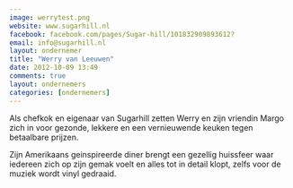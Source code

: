 ```yaml
---
image: werrytest.png
website: www.sugarhill.nl
facebook: facebook.com/pages/Sugar-hill/101832909893612?
email: info@sugarhill.nl
layout: ondernemer
title: "Werry van Leeuwen"
date: 2012-10-09 13:49
comments: true
layout: ondernemers
categories: [ondernemers]
---
```


Als chefkok en eigenaar van Sugarhill zetten Werry en zijn vriendin Margo zich in voor gezonde, lekkere en een vernieuwende keuken tegen betaalbare prijzen.


Zijn Amerikaans geinspireerde diner brengt een gezellig huissfeer waar iedereen zich op zijn gemak voelt en alles tot in detail klopt, zelfs voor de muziek wordt vinyl gedraaid.
